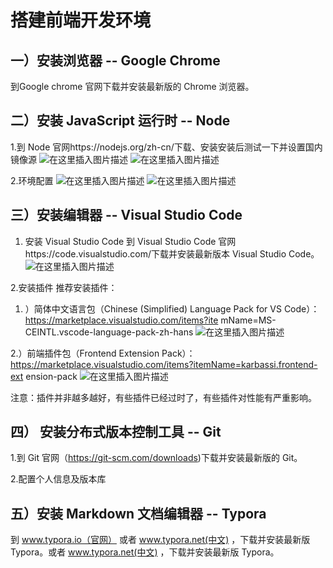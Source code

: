 #                      搭建前端开发环境

## 一）安装浏览器 -- Google Chrome 

到Google chrome 官网下载并安装最新版的 Chrome 浏览器。


## 二）安装 JavaScript 运行时 -- Node 

1.到 Node 官网https://nodejs.org/zh-cn/下载、安装安装后测试一下并设置国内镜像源
![在这里插入图片描述](https://img-blog.csdnimg.cn/20200926225947495.png?x-oss-process=image/watermark,type_ZmFuZ3poZW5naGVpdGk,shadow_10,text_aHR0cHM6Ly9ibG9nLmNzZG4ubmV0L0d1WmhpQmFp,size_16,color_FFFFFF,t_70#pic_center)
![在这里插入图片描述](https://img-blog.csdnimg.cn/20200926222914292.png?x-oss-process=image/watermark,type_ZmFuZ3poZW5naGVpdGk,shadow_10,text_aHR0cHM6Ly9ibG9nLmNzZG4ubmV0L0d1WmhpQmFp,size_16,color_FFFFFF,t_70#pic_center)


2.环境配置
![在这里插入图片描述](https://img-blog.csdnimg.cn/20200926222942249.png#pic_center)
![在这里插入图片描述](https://img-blog.csdnimg.cn/20200926223001332.png?x-oss-process=image/watermark,type_ZmFuZ3poZW5naGVpdGk,shadow_10,text_aHR0cHM6Ly9ibG9nLmNzZG4ubmV0L0d1WmhpQmFp,size_16,color_FFFFFF,t_70#pic_center)



## 三）安装编辑器 -- Visual Studio Code 

1. 安装 Visual Studio Code 
   到 Visual Studio Code 官网https://code.visualstudio.com/下载并安装最新版本 Visual Studio Code。 
   ![在这里插入图片描述](https://img-blog.csdnimg.cn/20200926223216713.png?x-oss-process=image/watermark,type_ZmFuZ3poZW5naGVpdGk,shadow_10,text_aHR0cHM6Ly9ibG9nLmNzZG4ubmV0L0d1WmhpQmFp,size_16,color_FFFFFF,t_70#pic_center)



2.安装插件 
推荐安装插件：

1. ）简体中文语言包（Chinese (Simplified) Language Pack for VS Code）：https://marketplace.visualstudio.com/items?ite mName=MS-CEINTL.vscode-language-pack-zh-hans 
![在这里插入图片描述](https://img-blog.csdnimg.cn/20200926223314270.png?x-oss-process=image/watermark,type_ZmFuZ3poZW5naGVpdGk,shadow_10,text_aHR0cHM6Ly9ibG9nLmNzZG4ubmV0L0d1WmhpQmFp,size_16,color_FFFFFF,t_70#pic_center)

2.）前端插件包（Frontend Extension Pack）：https://marketplace.visualstudio.com/items?itemName=karbassi.frontend-ext ension-pack
![在这里插入图片描述](https://img-blog.csdnimg.cn/20200926223444970.png?x-oss-process=image/watermark,type_ZmFuZ3poZW5naGVpdGk,shadow_10,text_aHR0cHM6Ly9ibG9nLmNzZG4ubmV0L0d1WmhpQmFp,size_16,color_FFFFFF,t_70#pic_center)

注意：插件并非越多越好，有些插件已经过时了，有些插件对性能有严重影响。



## 四） 安装分布式版本控制工具 -- Git 

1.到 Git 官网（https://git-scm.com/downloads)下载并安装最新版的 Git。

2.配置个人信息及版本库


## 五）安装 Markdown 文档编辑器 -- Typora 

到 www.typora.io（官网） 或者 www.typora.net(中文) ，下载并安装最新版 Typora。或者 www.typora.net(中文) ，下载并安装最新版 Typora。